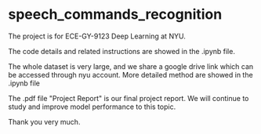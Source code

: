 # speech_commands_recognition

The project is for ECE-GY-9123 Deep Learning at NYU.

The code details and related instructions are showed in the .ipynb file.  
  
The whole dataset is very large, and we share a google drive link which can be accessed through nyu account. More detailed method are showed in the .ipynb file
  

The .pdf file "Project Report" is our final project report. We will continue to study and improve model performance to this topic.

Thank you very much.